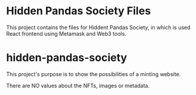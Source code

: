 # Hidden Pandas Society Files

This project contains the files for Hiddent Pandas Society, in which is used React frontend using Metamask and Web3 tools.

# hidden-pandas-society

This project's purpose is to show the possibilities of a minting website.

There are NO values about the NFTs, images or metadata.
